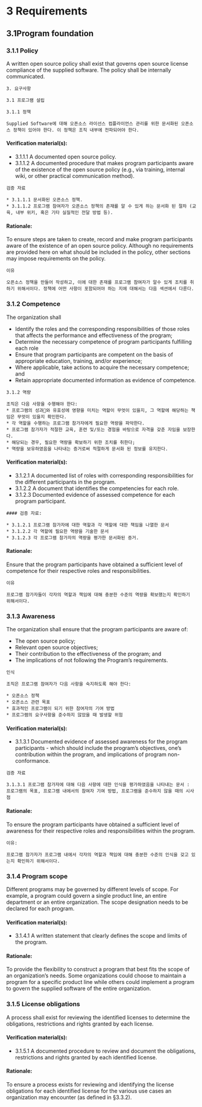 # 3 Requirements
## 3.1Program foundation
### 3.1.1 Policy

A written open source policy shall exist that governs open source license compliance of the supplied software. The policy shall be internally communicated.

~~~
3. 요구사항

3.1 프로그램 설립

3.1.1 정책

Supplied Software에 대해 오픈소스 라이선스 컴플라이언스 관리를 위한 문서화된 오픈소스 정책이 있어야 한다. 이 정책은 조직 내부에 전파되어야 한다. 
~~~

#### Verification material(s):
* 3.1.1.1 A documented open source policy.
* 3.1.1.2 A documented procedure that makes program participants aware of the existence of the open source policy (e.g., via training, internal wiki, or other practical communication method).


~~~
검증 자료

* 3.1.1.1 문서화된 오픈소스 정책.
* 3.1.1.2 프로그램 참여자가 오픈소스 정책의 존재를 알 수 있게 하는 문서화 된 절차 (교육, 내부 위키, 혹은 기타 실질적인 전달 방법 등).
~~~

#### Rationale: 
To ensure steps are taken to create, record and make program participants aware of the existence of an open source policy. Although no requirements are provided here on what should be included in the policy, other sections may impose requirements on the policy.

~~~
이유

오픈소스 정책을 만들어 작성하고, 이에 대한 존재를 프로그램 참여자가 알수 있게 조치를 취하기 위해서이다. 정책에 어떤 사항이 포함되어야 하는 지에 대해서는 다음 섹션에서 다룬다. 
~~~


### 3.1.2 Competence
The organization shall
* Identify the roles and the corresponding responsibilities of those roles that affects the performance and effectiveness of the program;
* Determine the necessary competence of program participants fulfilling each role
* Ensure that program participants are competent on the basis of appropriate education, training, and/or experience;
* Where applicable, take actions to acquire the necessary competence; and
* Retain appropriate documented information as evidence of competence.


~~~
3.1.2 역량

조직은 다음 사항을 수행해야 한다: 
* 프로그램의 성과와 유효성에 영향을 미치는 역할이 무엇이 있을지, 그 역할에 해당하는 책임은 무엇이 있을지 확인한다. 
* 각 역할을 수행하는 프로그램 참가자에게 필요한 역량을 파악한다. 
* 프로그램 참가자가 적절한 교육, 훈련 및/또는 경험을 바탕으로 자격을 갖춘 자임을 보장한다.
* 해당되는 경우, 필요한 역량을 확보하기 위한 조치를 취한다;
* 역량을 보유하였음을 나타내는 증거로써 적절하게 문서화 된 정보를 유지한다.
~~~

#### Verification material(s):
* 3.1.2.1 A documented list of roles with corresponding responsibilities for the different participants in the program.
* 3.1.2.2 A document that identifies the competencies for each role.
* 3.1.2.3 Documented evidence of assessed competence for each program participant.

~~~
#### 검증 자료:

* 3.1.2.1 프로그램 참가자에 대한 역할과 각 역할에 대한 책임을 나열한 문서
* 3.1.2.2 각 역할에 필요한 역량을 기술한 문서
* 3.1.2.3 각 프로그램 참가자의 역량을 평가한 문서화된 증거.
~~~

#### Rationale:
Ensure that the program participants have obtained a sufficient level of competence for their respective roles and responsibilities.

~~~
이유

프로그램 참가자들이 각자의 역할과 책임에 대해 충분한 수준의 역량을 확보했는지 확인하기 위해서이다. 
~~~

### 3.1.3 Awareness
The organization shall ensure that the program participants are aware of:
* The open source policy;
* Relevant open source objectives;
* Their contribution to the effectiveness of the program; and
* The implications of not following the Program’s requirements.

~~~
인식

조직은 프로그램 참여자가 다음 사항을 숙지하도록 해야 한다:

* 오픈소스 정책
* 오픈소스 관련 목표
* 효과적인 프로그램이 되기 위한 참여자의 기여 방법
* 프로그램의 요구사항을 준수하지 않았을 때 발생할 위험
~~~

#### Verification material(s):

* 3.1.3.1 Documented evidence of assessed awareness for the program participants - which should include the program’s objectives, one’s contribution within the program, and implications of program non-conformance.


~~~
검증 자료

3.1.3.1 프로그램 참가자에 대해 다음 사항에 대한 인식을 평가하였음을 나타내는 문서 : 프로그램의 목표, 프로그램 내에서의 참여자 기여 방법, 프로그램을 준수하지 않을 때의 시사점
~~~

#### Rationale:
To ensure the program participants have obtained a sufficient level of awareness for their respective roles and responsibilities within the program.

~~~
이유:

프로그램 참가자가 프로그램 내에서 각자의 역할과 책임에 대해 충분한 수준의 인식을 갖고 있는지 확인하기 위해서이다.
~~~

### 3.1.4 Program scope
Different programs may be governed by different levels of scope. For example, a program could govern a single product line, an entire department or an entire organization. The scope designation needs to be declared for each program.


#### Verification material(s):
* 3.1.4.1 A written statement that clearly defines the scope and limits of the program. 


#### Rationale:
To provide the flexibility to construct a program that best fits the scope of an organization’s needs. Some organizations could choose to maintain a program for a specific product line while others could implement a program to govern the supplied software of the entire organization.

### 3.1.5 License obligations

A process shall exist for reviewing the identified licenses to determine the obligations, restrictions and rights granted by each license.

#### Verification material(s):
* 3.1.5.1 A documented procedure to review and document the obligations, restrictions and rights granted by each identified license.

#### Rationale:

To ensure a process exists for reviewing and identifying the license obligations for each identified license for the various use cases an organization may encounter (as defined in §3.3.2).

